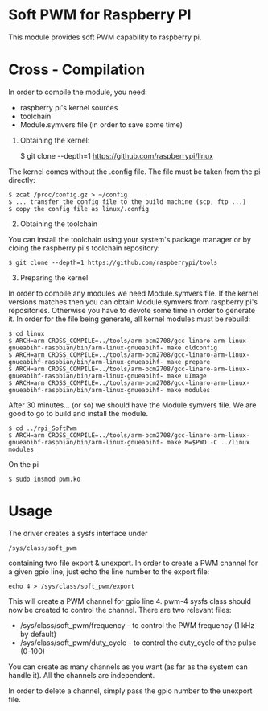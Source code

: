 # Soft PWM for Raspberry PI

This module provides soft PWM capability to raspberry pi. 

# Cross - Compilation

In order to compile the module, you need:

* raspberry pi's kernel sources
* toolchain
* Module.symvers file (in order to save some time)

1. Obtaining the kernel:
	
	$ git clone --depth=1 https://github.com/raspberrypi/linux

The kernel comes without the .config file. The file must be taken from the pi
directly:
	
	$ zcat /proc/config.gz > ~/config
	$ ... transfer the config file to the build machine (scp, ftp ...)
	$ copy the config file as linux/.config

2. Obtaining the toolchain

You can install the toolchain using your system's package manager or by cloing
the raspberry pi's toolchain repository:

	$ git clone --depth=1 https://github.com/raspberrypi/tools


3. Preparing the kernel

In order to compile any modules we need Module.symvers file. If the kernel versions
matches then you can obtain Module.symvers from raspberry pi's repositories. Otherwise
you have to devote some time in order to generate it. In order for the file being
generate, all kernel modules must be rebuild:

	$ cd linux
	$ ARCH=arm CROSS_COMPILE=../tools/arm-bcm2708/gcc-linaro-arm-linux-gnueabihf-raspbian/bin/arm-linux-gnueabihf- make oldconfig
	$ ARCH=arm CROSS_COMPILE=../tools/arm-bcm2708/gcc-linaro-arm-linux-gnueabihf-raspbian/bin/arm-linux-gnueabihf- make prepare
	$ ARCH=arm CROSS_COMPILE=../tools/arm-bcm2708/gcc-linaro-arm-linux-gnueabihf-raspbian/bin/arm-linux-gnueabihf- make uImage
	$ ARCH=arm CROSS_COMPILE=../tools/arm-bcm2708/gcc-linaro-arm-linux-gnueabihf-raspbian/bin/arm-linux-gnueabihf- make modules

After 30 minutes... (or so) we should have the Module.symvers file. We are good to go
to build and install the module.

	$ cd ../rpi_SoftPwm
	$ ARCH=arm CROSS_COMPILE=../tools/arm-bcm2708/gcc-linaro-arm-linux-gnueabihf-raspbian/bin/arm-linux-gnueabihf- make M=$PWD -C ../linux modules

On the pi

	$ sudo insmod pwm.ko


# Usage

The driver creates a sysfs interface under 
	
	/sys/class/soft_pwm


containing two file export & unexport. In order to create a PWM channel for a given
gpio line, just echo the line number to the export file:

	echo 4 > /sys/class/soft_pwm/export

This will create a PWM channel for gpio line 4. pwm-4 sysfs class should now be created to
control the channel. There are two relevant files:

* /sys/class/soft_pwm/frequency - to control the PWM frequency (1 kHz by default)
* /sys/class/soft_pwm/duty_cycle - to control the duty_cycle of the pulse (0-100)


You can create as many channels as you want (as far as the system can handle it).
All the channels are independent.

In order to delete a channel, simply pass the gpio number to the unexport file.
